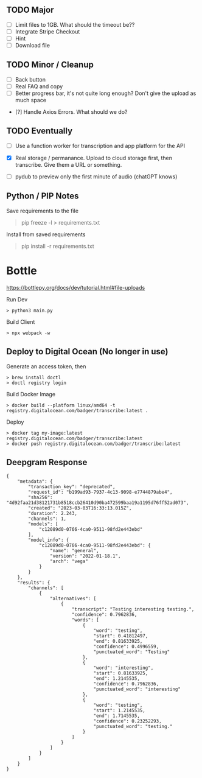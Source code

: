 ## TODO Major

- [ ] Limit files to 1GB. What should the timeout be??
- [ ] Integrate Stripe Checkout
- [ ] Hint
- [ ] Download file

## TODO Minor / Cleanup

- [ ] Back button
- [ ] Real FAQ and copy
- [ ] Better progress bar, it's not quite long enough? Don't give the upload as much space
- [?] Handle Axios Errors. What should we do?

## TODO Eventually

- [ ] Use a function worker for transcription and app platform for the API
- [x] Real storage / permanance. Upload to cloud storage first, then transcribe. Give them a URL or something.
- [ ] pydub to preview only the first minute of audio (chatGPT knows)



## Python / PIP Notes

Save requirements to the file

  > pip freeze -l > requirements.txt

Install from saved requirements

  > pip install -r requirements.txt




# Bottle

https://bottlepy.org/docs/dev/tutorial.html#file-uploads

Run Dev

    > python3 main.py

Build Client

    > npx webpack -w


## Deploy to Digital Ocean (No longer in use)

Generate an access token, then

    > brew install doctl
    > doctl registry login

Build Docker Image

    > docker build --platform linux/amd64 -t registry.digitalocean.com/badger/transcribe:latest .

Deploy

    > docker tag my-image:latest registry.digitalocean.com/badger/transcribe:latest
    > docker push registry.digitalocean.com/badger/transcribe:latest


## Deepgram Response


```
{
    "metadata": {
        "transaction_key": "deprecated",
        "request_id": "b199ad93-7937-4c13-9098-e7744879abe4",
        "sha256": "4d92faa21d38121731b8518ccb26410d90ba472599baa19a1195d76ff52ad073",
        "created": "2023-03-03T16:33:13.015Z",
        "duration": 2.243,
        "channels": 1,
        "models": [
            "c12089d0-0766-4ca0-9511-98fd2e443ebd"
        ],
        "model_info": {
            "c12089d0-0766-4ca0-9511-98fd2e443ebd": {
                "name": "general",
                "version": "2022-01-18.1",
                "arch": "vega"
            }
        }
    },
    "results": {
        "channels": [
            {
                "alternatives": [
                    {
                        "transcript": "Testing interesting testing.",
                        "confidence": 0.7962836,
                        "words": [
                            {
                                "word": "testing",
                                "start": 0.41812497,
                                "end": 0.81633925,
                                "confidence": 0.4996559,
                                "punctuated_word": "Testing"
                            },
                            {
                                "word": "interesting",
                                "start": 0.81633925,
                                "end": 1.2145535,
                                "confidence": 0.7962836,
                                "punctuated_word": "interesting"
                            },
                            {
                                "word": "testing",
                                "start": 1.2145535,
                                "end": 1.7145535,
                                "confidence": 0.23252293,
                                "punctuated_word": "testing."
                            }
                        ]
                    }
                ]
            }
        ]
    }
}
```